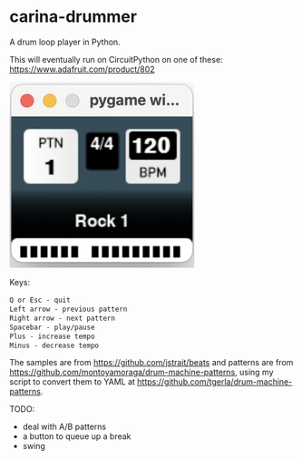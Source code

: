 # carina-drummer
A drum loop player in Python.

This will eventually run on CircuitPython on one of these: https://www.adafruit.com/product/802

![Screenshot](screenshot.png)

Keys:

```
Q or Esc - quit
Left arrow - previous pattern
Right arrow - next pattern
Spacebar - play/pause
Plus - increase tempo
Minus - decrease tempo
```

The samples are from https://github.com/jstrait/beats and patterns are from https://github.com/montoyamoraga/drum-machine-patterns, using my script to convert them to YAML at https://github.com/tgerla/drum-machine-patterns. 

TODO:

- deal with A/B patterns
- a button to queue up a break
- swing
